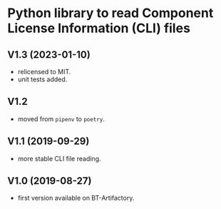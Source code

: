 # Python library to read Component License Information (CLI) files

## V1.3 (2023-01-10)

* relicensed to MIT.
* unit tests added.

## V1.2

* moved from `pipenv` to `poetry`.

## V1.1 (2019-09-29)

* more stable CLI file reading.

## V1.0 (2019-08-27)

* first version available on BT-Artifactory.
